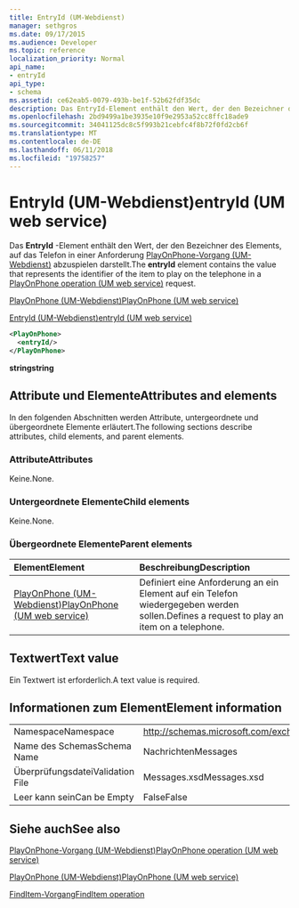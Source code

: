 ```yaml
---
title: EntryId (UM-Webdienst)
manager: sethgros
ms.date: 09/17/2015
ms.audience: Developer
ms.topic: reference
localization_priority: Normal
api_name:
- entryId
api_type:
- schema
ms.assetid: ce62eab5-0079-493b-be1f-52b62fdf35dc
description: Das EntryId-Element enthält den Wert, der den Bezeichner des Elements, auf das Telefon in einer PlayOnPhone-Vorgang (UM-Webdienst) Anforderung abzuspielen darstellt.
ms.openlocfilehash: 2bd9499a1be3935e10f9e2953a52cc8ffc18ade9
ms.sourcegitcommit: 34041125dc8c5f993b21cebfc4f8b72f0fd2cb6f
ms.translationtype: MT
ms.contentlocale: de-DE
ms.lasthandoff: 06/11/2018
ms.locfileid: "19758257"
---
```

# <a name="entryid-um-web-service"></a><span data-ttu-id="5414a-103">EntryId (UM-Webdienst)</span><span class="sxs-lookup"><span data-stu-id="5414a-103">entryId (UM web service)</span></span>

<span data-ttu-id="5414a-104">Das **EntryId** -Element enthält den Wert, der den Bezeichner des Elements, auf das Telefon in einer Anforderung [PlayOnPhone-Vorgang (UM-Webdienst)](playonphone-operation-um-web-service.md) abzuspielen darstellt.</span><span class="sxs-lookup"><span data-stu-id="5414a-104">The **entryId** element contains the value that represents the identifier of the item to play on the telephone in a [PlayOnPhone operation (UM web service)](playonphone-operation-um-web-service.md) request.</span></span> 
  
[<span data-ttu-id="5414a-105">PlayOnPhone (UM-Webdienst)</span><span class="sxs-lookup"><span data-stu-id="5414a-105">PlayOnPhone (UM web service)</span></span>](playonphone-um-web-service.md)
  
[<span data-ttu-id="5414a-106">EntryId (UM-Webdienst)</span><span class="sxs-lookup"><span data-stu-id="5414a-106">entryId (UM web service)</span></span>](entryid-um-web-service.md)
  
```xml
<PlayOnPhone>
  <entryId/>
</PlayOnPhone>
```

 <span data-ttu-id="5414a-107">**string**</span><span class="sxs-lookup"><span data-stu-id="5414a-107">**string**</span></span>
## <a name="attributes-and-elements"></a><span data-ttu-id="5414a-108">Attribute und Elemente</span><span class="sxs-lookup"><span data-stu-id="5414a-108">Attributes and elements</span></span>

<span data-ttu-id="5414a-109">In den folgenden Abschnitten werden Attribute, untergeordnete und übergeordnete Elemente erläutert.</span><span class="sxs-lookup"><span data-stu-id="5414a-109">The following sections describe attributes, child elements, and parent elements.</span></span>
  
### <a name="attributes"></a><span data-ttu-id="5414a-110">Attribute</span><span class="sxs-lookup"><span data-stu-id="5414a-110">Attributes</span></span>

<span data-ttu-id="5414a-111">Keine.</span><span class="sxs-lookup"><span data-stu-id="5414a-111">None.</span></span>
  
### <a name="child-elements"></a><span data-ttu-id="5414a-112">Untergeordnete Elemente</span><span class="sxs-lookup"><span data-stu-id="5414a-112">Child elements</span></span>

<span data-ttu-id="5414a-113">Keine.</span><span class="sxs-lookup"><span data-stu-id="5414a-113">None.</span></span>
  
### <a name="parent-elements"></a><span data-ttu-id="5414a-114">Übergeordnete Elemente</span><span class="sxs-lookup"><span data-stu-id="5414a-114">Parent elements</span></span>

|<span data-ttu-id="5414a-115">**Element**</span><span class="sxs-lookup"><span data-stu-id="5414a-115">**Element**</span></span>|<span data-ttu-id="5414a-116">**Beschreibung**</span><span class="sxs-lookup"><span data-stu-id="5414a-116">**Description**</span></span>|
|:-----|:-----|
|[<span data-ttu-id="5414a-117">PlayOnPhone (UM-Webdienst)</span><span class="sxs-lookup"><span data-stu-id="5414a-117">PlayOnPhone (UM web service)</span></span>](playonphone-um-web-service.md) <br/> |<span data-ttu-id="5414a-118">Definiert eine Anforderung an ein Element auf ein Telefon wiedergegeben werden sollen.</span><span class="sxs-lookup"><span data-stu-id="5414a-118">Defines a request to play an item on a telephone.</span></span>  <br/> |
   
## <a name="text-value"></a><span data-ttu-id="5414a-119">Textwert</span><span class="sxs-lookup"><span data-stu-id="5414a-119">Text value</span></span>

<span data-ttu-id="5414a-120">Ein Textwert ist erforderlich.</span><span class="sxs-lookup"><span data-stu-id="5414a-120">A text value is required.</span></span>
  
## <a name="element-information"></a><span data-ttu-id="5414a-121">Informationen zum Element</span><span class="sxs-lookup"><span data-stu-id="5414a-121">Element information</span></span>

|||
|:-----|:-----|
|<span data-ttu-id="5414a-122">Namespace</span><span class="sxs-lookup"><span data-stu-id="5414a-122">Namespace</span></span>  <br/> |http://schemas.microsoft.com/exchange/services/2006/messages  <br/> |
|<span data-ttu-id="5414a-123">Name des Schemas</span><span class="sxs-lookup"><span data-stu-id="5414a-123">Schema Name</span></span>  <br/> |<span data-ttu-id="5414a-124">Nachrichten</span><span class="sxs-lookup"><span data-stu-id="5414a-124">Messages</span></span>  <br/> |
|<span data-ttu-id="5414a-125">Überprüfungsdatei</span><span class="sxs-lookup"><span data-stu-id="5414a-125">Validation File</span></span>  <br/> |<span data-ttu-id="5414a-126">Messages.xsd</span><span class="sxs-lookup"><span data-stu-id="5414a-126">Messages.xsd</span></span>  <br/> |
|<span data-ttu-id="5414a-127">Leer kann sein</span><span class="sxs-lookup"><span data-stu-id="5414a-127">Can be Empty</span></span>  <br/> |<span data-ttu-id="5414a-128">False</span><span class="sxs-lookup"><span data-stu-id="5414a-128">False</span></span>  <br/> |
   
## <a name="see-also"></a><span data-ttu-id="5414a-129">Siehe auch</span><span class="sxs-lookup"><span data-stu-id="5414a-129">See also</span></span>



[<span data-ttu-id="5414a-130">PlayOnPhone-Vorgang (UM-Webdienst)</span><span class="sxs-lookup"><span data-stu-id="5414a-130">PlayOnPhone operation (UM web service)</span></span>](playonphone-operation-um-web-service.md)
  
[<span data-ttu-id="5414a-131">PlayOnPhone (UM-Webdienst)</span><span class="sxs-lookup"><span data-stu-id="5414a-131">PlayOnPhone (UM web service)</span></span>](playonphone-um-web-service.md)
  
[<span data-ttu-id="5414a-132">FindItem-Vorgang</span><span class="sxs-lookup"><span data-stu-id="5414a-132">FindItem operation</span></span>](finditem-operation.md)

